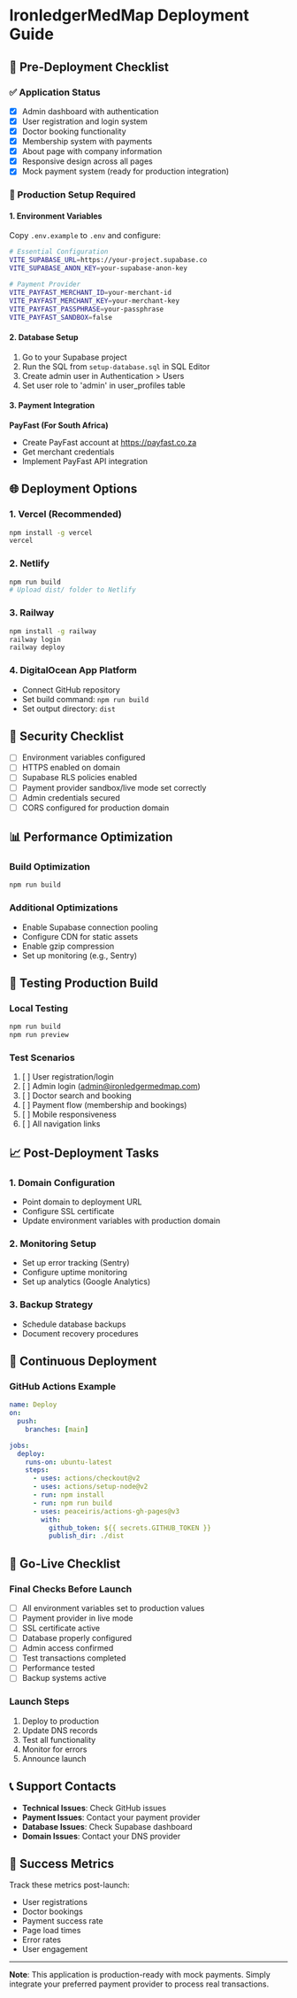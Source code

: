# IronledgerMedMap Deployment Guide

## 🚀 Pre-Deployment Checklist

### ✅ Application Status
- [x] Admin dashboard with authentication
- [x] User registration and login system
- [x] Doctor booking functionality
- [x] Membership system with payments
- [x] About page with company information
- [x] Responsive design across all pages
- [x] Mock payment system (ready for production integration)

### 🔧 Production Setup Required

#### 1. Environment Variables
Copy `.env.example` to `.env` and configure:

```bash
# Essential Configuration
VITE_SUPABASE_URL=https://your-project.supabase.co
VITE_SUPABASE_ANON_KEY=your-supabase-anon-key

# Payment Provider
VITE_PAYFAST_MERCHANT_ID=your-merchant-id
VITE_PAYFAST_MERCHANT_KEY=your-merchant-key
VITE_PAYFAST_PASSPHRASE=your-passphrase
VITE_PAYFAST_SANDBOX=false
```

#### 2. Database Setup
1. Go to your Supabase project
2. Run the SQL from `setup-database.sql` in SQL Editor
3. Create admin user in Authentication > Users
4. Set user role to 'admin' in user_profiles table

#### 3. Payment Integration

**PayFast (For South Africa)**
- Create PayFast account at https://payfast.co.za
- Get merchant credentials
- Implement PayFast API integration

## 🌐 Deployment Options

### 1. Vercel (Recommended)
```bash
npm install -g vercel
vercel
```

### 2. Netlify
```bash
npm run build
# Upload dist/ folder to Netlify
```

### 3. Railway
```bash
npm install -g railway
railway login
railway deploy
```

### 4. DigitalOcean App Platform
- Connect GitHub repository
- Set build command: `npm run build`
- Set output directory: `dist`

## 🔐 Security Checklist

- [ ] Environment variables configured
- [ ] HTTPS enabled on domain
- [ ] Supabase RLS policies enabled
- [ ] Payment provider sandbox/live mode set correctly
- [ ] Admin credentials secured
- [ ] CORS configured for production domain

## 📊 Performance Optimization

### Build Optimization
```bash
npm run build
```

### Additional Optimizations
- Enable Supabase connection pooling
- Configure CDN for static assets
- Enable gzip compression
- Set up monitoring (e.g., Sentry)

## 🧪 Testing Production Build

### Local Testing
```bash
npm run build
npm run preview
```

### Test Scenarios
1. [ ] User registration/login
2. [ ] Admin login (admin@ironledgermedmap.com)
3. [ ] Doctor search and booking
4. [ ] Payment flow (membership and bookings)
5. [ ] Mobile responsiveness
6. [ ] All navigation links

## 📈 Post-Deployment Tasks

### 1. Domain Configuration
- Point domain to deployment URL
- Configure SSL certificate
- Update environment variables with production domain

### 2. Monitoring Setup
- Set up error tracking (Sentry)
- Configure uptime monitoring
- Set up analytics (Google Analytics)

### 3. Backup Strategy
- Schedule database backups
- Document recovery procedures

## 🔄 Continuous Deployment

### GitHub Actions Example
```yaml
name: Deploy
on:
  push:
    branches: [main]

jobs:
  deploy:
    runs-on: ubuntu-latest
    steps:
      - uses: actions/checkout@v2
      - uses: actions/setup-node@v2
      - run: npm install
      - run: npm run build
      - uses: peaceiris/actions-gh-pages@v3
        with:
          github_token: ${{ secrets.GITHUB_TOKEN }}
          publish_dir: ./dist
```

## 🚨 Go-Live Checklist

### Final Checks Before Launch
- [ ] All environment variables set to production values
- [ ] Payment provider in live mode
- [ ] SSL certificate active
- [ ] Database properly configured
- [ ] Admin access confirmed
- [ ] Test transactions completed
- [ ] Performance tested
- [ ] Backup systems active

### Launch Steps
1. Deploy to production
2. Update DNS records
3. Test all functionality
4. Monitor for errors
5. Announce launch

## 📞 Support Contacts

- **Technical Issues**: Check GitHub issues
- **Payment Issues**: Contact your payment provider
- **Database Issues**: Check Supabase dashboard
- **Domain Issues**: Contact your DNS provider

## 🎯 Success Metrics

Track these metrics post-launch:
- User registrations
- Doctor bookings
- Payment success rate
- Page load times
- Error rates
- User engagement

---

**Note**: This application is production-ready with mock payments. Simply integrate your preferred payment provider to process real transactions.
